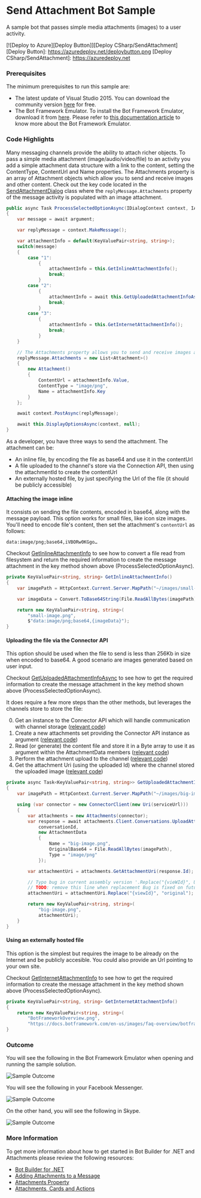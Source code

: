 # Send Attachment Bot Sample

A sample bot that passes simple media attachments (images) to a user activity.

[![Deploy to Azure][Deploy Button]][Deploy CSharp/SendAttachment]
[Deploy Button]: https://azuredeploy.net/deploybutton.png
[Deploy CSharp/SendAttachment]: https://azuredeploy.net

### Prerequisites

The minimum prerequisites to run this sample are:
* The latest update of Visual Studio 2015. You can download the community version [here](http://www.visualstudio.com) for free.
* The Bot Framework Emulator. To install the Bot Framework Emulator, download it from [here](https://emulator.botframework.com/). Please refer to [this documentation article](https://github.com/microsoft/botframework-emulator/wiki/Getting-Started) to know more about the Bot Framework Emulator.

### Code Highlights

Many messaging channels provide the ability to attach richer objects. To pass a simple media attachment (image/audio/video/file) to an activity you add a simple attachment data structure with a link to the content, setting the ContentType, ContentUrl and Name properties.
The Attachments property is an array of Attachment objects which allow you to send and receive images and other content. Check out the key code located in the [SendAttachmentDialog](SendAttachmentDialog.cs#L82-L90) class where the `replyMessage.Attachments` property of the message activity is populated with an image attachment.

````C#
public async Task ProcessSelectedOptionAsync(IDialogContext context, IAwaitable<string> argument)
{
    var message = await argument;

    var replyMessage = context.MakeMessage();

    var attachmentInfo = default(KeyValuePair<string, string>);
    switch(message)
    {
        case "1":
            {
                attachmentInfo = this.GetInlineAttachmentInfo();
                break;
            }
        case "2":
            {
                attachmentInfo = await this.GetUploadedAttachmentInfoAsync(replyMessage.ServiceUrl, replyMessage.Conversation.Id);
                break;
            }
        case "3":
            {
                attachmentInfo = this.GetInternetAttachmentInfo();
                break;
            }
    }

    // The Attachments property allows you to send and receive images and other content
    replyMessage.Attachments = new List<Attachment>()
    {
        new Attachment()
        {
            ContentUrl = attachmentInfo.Value,
            ContentType = "image/png",
            Name = attachmentInfo.Key
        }
    };

    await context.PostAsync(replyMessage);

    await this.DisplayOptionsAsync(context, null);
}
````

As a developer, you have three ways to send the attachment. The attachment can be:
 - An inline file, by encoding the file as base64 and use it in the contentUrl
 - A file uploaded to the channel's store via the Connection API, then using the attachmentId to create the contentUrl
 - An externally hosted file, by just specifying the Url of the file (it should be publicly accessible)

#### Attaching the image inline

It consists on sending the file contents, encoded in base64, along with the message payload. This option works for small files, like icon size images. 
You'll need to encode file's content, then set the attachment's `contentUrl` as follows:

````
data:image/png;base64,iVBORw0KGgo…
````

Checkout [GetInlineAttachmentInfo](SendAttachmentDialog.cs#L97-L106) to see how to convert a file read from filesystem and return the required information to create the message attachment in the key method shown above (ProcessSelectedOptionAsync).

````C#
private KeyValuePair<string, string> GetInlineAttachmentInfo()
{
    var imagePath = HttpContext.Current.Server.MapPath("~/images/small-image.png");

    var imageData = Convert.ToBase64String(File.ReadAllBytes(imagePath));

    return new KeyValuePair<string, string>(
        "small-image.png",
        $"data:image/png;base64,{imageData}");
}
````

#### Uploading the file via the Connector API

This option should be used when the file to send is less than 256Kb in size when encoded to base64. A good scenario are images generated based on user input.

Checkout [GetUploadedAttachmentInfoAsync](SendAttachmentDialog.cs#L108-L134) to see how to get the required information to create the message attachment in the key method shown above (ProcessSelectedOptionAsync).

It does require a few more steps than the other methods, but leverages the channels store to store the file:

0. Get an instance to the Connector API which will handle communication with channel storage ([relevant code](SendAttachmentDialog.cs#L112))
1. Create a new attachments set providing the Connector API instance as argument ([relevant code](SendAttachmentDialog.cs#L114))
2. Read (or generate) the content file and store it in a Byte array to use it as argument within the AttachmentData members ([relevant code](SendAttachmentDialog.cs#L120))
3. Perform the attachment upload to the channel ([relevant code](SendAttachmentDialog.cs#L115))
4. Get the attachment Uri (using the uploaded Id) where the channel stored the uploaded image ([relevant code](SendAttachmentDialog.cs#L124))

````C#
private async Task<KeyValuePair<string, string>> GetUploadedAttachmentInfoAsync(string serviceUrl, string conversationId)
{
    var imagePath = HttpContext.Current.Server.MapPath("~/images/big-image.png");

    using (var connector = new ConnectorClient(new Uri(serviceUrl)))
    {
        var attachments = new Attachments(connector);
        var response = await attachments.Client.Conversations.UploadAttachmentAsync(
            conversationId,
            new AttachmentData
            {
                Name = "big-image.png",
                OriginalBase64 = File.ReadAllBytes(imagePath),
                Type = "image/png"
            });

        var attachmentUri = attachments.GetAttachmentUri(response.Id);

        // Typo bug in current assembly version '.Replace("{vieWId}", Uri.EscapeDataString(viewId))'
        // TODO: remove this line when replacement Bug is fixed on future releases
        attachmentUri = attachmentUri.Replace("{viewId}", "original");

        return new KeyValuePair<string, string>(
            "big-image.png",
            attachmentUri);
    }
}
````

#### Using an externally hosted file

This option is the simplest but requires the image to be already on the Internet and be publicly accesible.
You could also provide an Url pointing to your own site.

Checkout [GetInternetAttachmentInfo](SendAttachmentDialog.cs#L136-L141) to see how to get the required information to create the message attachment in the key method shown above (ProcessSelectedOptionAsync).

````C#
private KeyValuePair<string, string> GetInternetAttachmentInfo()
{
    return new KeyValuePair<string, string>(
        "BotFrameworkOverview.png", 
        "https://docs.botframework.com/en-us/images/faq-overview/botframework_overview_july.png");
}
````

### Outcome

You will see the following in the Bot Framework Emulator when opening and running the sample solution.

![Sample Outcome](images/outcome-emulator.png)

You will see the following in your Facebook Messenger.

![Sample Outcome](images/outcome-facebook.png)

On the other hand, you will see the following in Skype.

![Sample Outcome](images/outcome-skype.png)

### More Information

To get more information about how to get started in Bot Builder for .NET and Attachments please review the following resources:
* [Bot Builder for .NET](https://docs.botframework.com/en-us/csharp/builder/sdkreference/index.html)
* [Adding Attachments to a Message](https://docs.botframework.com/en-us/core-concepts/attachments)
* [Attachments Property](https://docs.botframework.com/en-us/csharp/builder/sdkreference/activities.html#attachmentsproperty)
* [Attachments, Cards and Actions](https://docs.botframework.com/en-us/csharp/builder/sdkreference/attachments.html)
